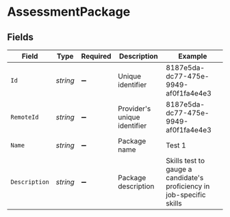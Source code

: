 # AssessmentPackage


## Fields

| Field                                                                 | Type                                                                  | Required                                                              | Description                                                           | Example                                                               |
| --------------------------------------------------------------------- | --------------------------------------------------------------------- | --------------------------------------------------------------------- | --------------------------------------------------------------------- | --------------------------------------------------------------------- |
| `Id`                                                                  | *string*                                                              | :heavy_minus_sign:                                                    | Unique identifier                                                     | 8187e5da-dc77-475e-9949-af0f1fa4e4e3                                  |
| `RemoteId`                                                            | *string*                                                              | :heavy_minus_sign:                                                    | Provider's unique identifier                                          | 8187e5da-dc77-475e-9949-af0f1fa4e4e3                                  |
| `Name`                                                                | *string*                                                              | :heavy_minus_sign:                                                    | Package name                                                          | Test 1                                                                |
| `Description`                                                         | *string*                                                              | :heavy_minus_sign:                                                    | Package description                                                   | Skills test to gauge a candidate's proficiency in job-specific skills |